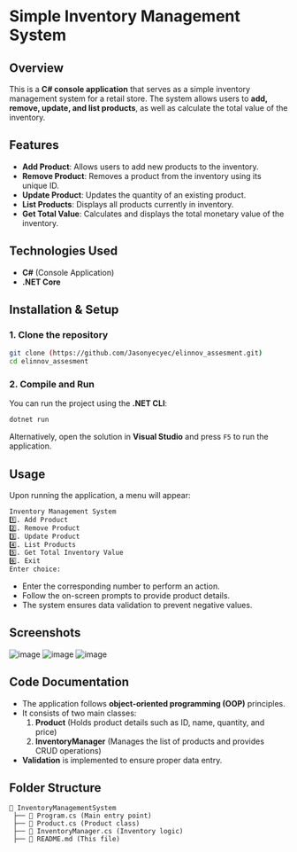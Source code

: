 # Simple Inventory Management System

## Overview
This is a **C# console application** that serves as a simple inventory management system for a retail store. The system allows users to **add, remove, update, and list products**, as well as calculate the total value of the inventory.

## Features
- **Add Product**: Allows users to add new products to the inventory.
- **Remove Product**: Removes a product from the inventory using its unique ID.
- **Update Product**: Updates the quantity of an existing product.
- **List Products**: Displays all products currently in inventory.
- **Get Total Value**: Calculates and displays the total monetary value of the inventory.

## Technologies Used
- **C#** (Console Application)
- **.NET Core**

## Installation & Setup
### 1. Clone the repository
```sh
git clone (https://github.com/Jasonyecyec/elinnov_assesment.git)
cd elinnov_assesment
```

### 2. Compile and Run
You can run the project using the **.NET CLI**:
```sh
dotnet run
```
Alternatively, open the solution in **Visual Studio** and press `F5` to run the application.

## Usage
Upon running the application, a menu will appear:
```sh
Inventory Management System
1️⃣. Add Product
2️⃣. Remove Product
3️⃣. Update Product
4️⃣. List Products
5️⃣. Get Total Inventory Value
6️⃣. Exit
Enter choice:
```
- Enter the corresponding number to perform an action.
- Follow the on-screen prompts to provide product details.
- The system ensures data validation to prevent negative values.

## Screenshots
![image](https://github.com/user-attachments/assets/6d936869-4e6d-475e-b0ea-f874284b9236)
![image](https://github.com/user-attachments/assets/db54e89e-0315-4ac2-8364-2f0c4b35c028)
![image](https://github.com/user-attachments/assets/0c551b09-0ae6-4072-868a-66de57e78c30)


## Code Documentation
- The application follows **object-oriented programming (OOP)** principles.
- It consists of two main classes:
  1. **Product** (Holds product details such as ID, name, quantity, and price)
  2. **InventoryManager** (Manages the list of products and provides CRUD operations)
- **Validation** is implemented to ensure proper data entry.

## Folder Structure
```
📂 InventoryManagementSystem
 ├── 📄 Program.cs (Main entry point)
 ├── 📄 Product.cs (Product class)
 ├── 📄 InventoryManager.cs (Inventory logic)
 ├── 📄 README.md (This file)
```


